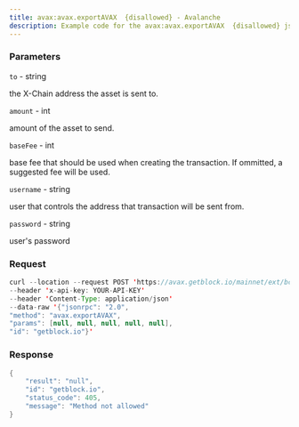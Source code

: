 ```yaml
---
title: avax:avax.exportAVAX  {disallowed} - Avalanche
description: Example code for the avax:avax.exportAVAX  {disallowed} json-rpc method. Сomplete guide on how to use avax:avax.exportAVAX  {disallowed} json-rpc in GetBlock.io Web3 documentation.
---
```


### Parameters


`to` - string

the X-Chain address the asset is sent to.

`amount` - int

amount of the asset to send.

`baseFee` - int

base fee that should be used when creating the transaction. If ommitted,
a suggested fee will be used.

`username` - string

user that controls the address that transaction will be sent from.

`password` - string

user's password

### Request

``` java
curl --location --request POST 'https://avax.getblock.io/mainnet/ext/bc/C/rpc' 
--header 'x-api-key: YOUR-API-KEY' 
--header 'Content-Type: application/json' 
--data-raw '{"jsonrpc": "2.0",
"method": "avax.exportAVAX",
"params": [null, null, null, null, null],
"id": "getblock.io"}'
```

###  Response

``` java
{
    "result": "null",
    "id": "getblock.io",
    "status_code": 405,
    "message": "Method not allowed"
}
```

